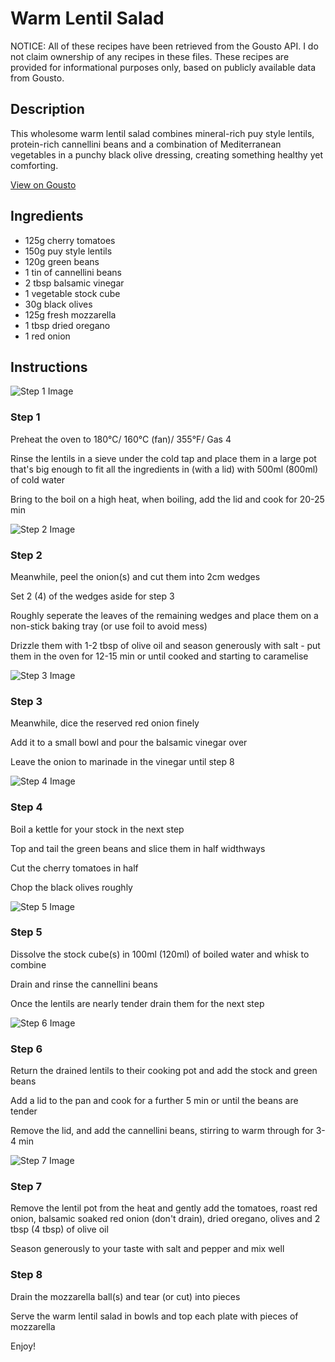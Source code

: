 # Warm Lentil Salad

NOTICE: All of these recipes have been retrieved from the Gousto API. I do not claim ownership of any recipes in these files. These recipes are provided for informational purposes only, based on publicly available data from Gousto.

## Description

This wholesome warm lentil salad combines mineral-rich puy style lentils, protein-rich cannellini beans and a combination of Mediterranean vegetables in a punchy black olive dressing, creating something healthy yet comforting. 

[View on Gousto](https://www.gousto.co.uk/recipes/cookbook/warm-lentil-salad)

## Ingredients

- 125g cherry tomatoes
- 150g puy style lentils
- 120g green beans
- 1 tin of cannellini beans
- 2 tbsp balsamic vinegar
- 1 vegetable stock cube
- 30g black olives
- 125g fresh mozzarella
- 1 tbsp dried oregano
- 1 red onion

## Instructions

![Step 1 Image](https://production-media.gousto.co.uk/cms/recipe-step-image/341.-step-1-x200.jpg)

### Step 1

Preheat the oven to 180&deg;C/ 160&deg;C (fan)/ 355&deg;F/ Gas 4


Rinse the lentils in a sieve under the cold tap and place them in a large pot that's big enough to fit all the ingredients in (with a lid) with 500ml <span class="text-danger">(800ml)</span> of cold water


Bring to the boil on a high heat, when boiling, add the lid and cook for 20-25 min&nbsp;

![Step 2 Image](https://production-media.gousto.co.uk/cms/recipe-step-image/341.-step-2-x200.jpg)

### Step 2

Meanwhile, peel the onion<span class="text-danger">(s)</span> and cut them into 2cm wedges


Set 2 <span class="text-danger">(4)</span> of the wedges aside for step 3


Roughly seperate the leaves of the remaining wedges and place them on a non-stick baking tray (or use foil to avoid mess)&nbsp;


Drizzle them with 1-2 tbsp of olive oil and season generously with salt - put them in the oven for 12-15 min or until cooked and starting to caramelise

![Step 3 Image](https://production-media.gousto.co.uk/cms/recipe-step-image/341.-step-3-x200.jpg)

### Step 3

Meanwhile, dice the reserved red onion finely


Add it to a small bowl and pour the balsamic vinegar over


Leave the onion to marinade in the vinegar until step 8

![Step 4 Image](https://production-media.gousto.co.uk/cms/recipe-step-image/341.-step-4-x200.jpg)

### Step 4

Boil a kettle for your stock in the next step


Top and tail the green beans and slice them in half widthways


Cut the cherry tomatoes in half


Chop the black olives roughly&nbsp;

![Step 5 Image](https://production-media.gousto.co.uk/cms/recipe-step-image/341.-step-5-x200.jpg)

### Step 5

Dissolve the stock cube<span class="text-danger">(s)</span> in 100ml <span class="text-danger">(120ml)</span> of boiled water and whisk to combine


Drain and rinse the cannellini beans&nbsp;


Once the lentils are nearly tender drain them for the next step

![Step 6 Image](https://production-media.gousto.co.uk/cms/recipe-step-image/341.-step-6-x200.jpg)

### Step 6

Return the drained lentils to their cooking pot and add the stock and green beans


Add a lid to the pan and cook for a further 5 min or until the beans are tender


Remove the lid, and add the cannellini beans, stirring to warm through for 3-4 min

![Step 7 Image](https://production-media.gousto.co.uk/cms/recipe-step-image/341.-step-7-x200.jpg)

### Step 7

Remove the lentil pot from the heat and gently add the tomatoes, roast red onion, balsamic soaked red onion (don't drain), dried oregano, olives and 2 tbsp <span class="text-danger">(4 tbsp)</span> of olive oil


Season generously to your taste with salt and pepper and mix well

### Step 8

Drain the mozzarella ball<span class="text-danger">(s)</span> and tear (or cut) into pieces


Serve the warm lentil salad in bowls and top each plate with pieces of mozzarella


Enjoy!

